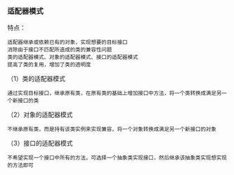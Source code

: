 ### 适配器模式

特点：

    适配器继承或依赖已有的对象，实现想要的目标接口
    消除由于接口不匹配所造成的类的兼容性问题
    类的适配器模式、对象的适配器模式、接口的适配器模式
    提高了类的复用，增加了类的透明度

（1）类的适配器模式

    通过实现目标接口，继承原有类，在原有类的基础上增加接口中方法，将一个类转换成满足另一个新接口的类

（2）对象的适配器模式

    不继承原有类，而是持有该类实例来实现兼容，将一个对象转换成满足另一个新接口的对象

（3）接口的适配器模式
    
    不希望实现一个接口中所有的方法，可选择一个抽象类实现接口，然后继承该抽象类实现想实现的方法即可